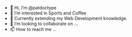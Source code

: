 - 👋 Hi, I’m @patdoctype
- 👀 I’m interested in Sports and Coffee
- 🌱 Currently extending my Web Development knowledge.
- 💞️ I’m looking to collaborate on ...
- 📫 How to reach me ...

<!---
patdoctype/patdoctype is a ✨ special ✨ repository because its `README.md` (this file) appears on your GitHub profile.
You can click the Preview link to take a look at your changes.
--->
